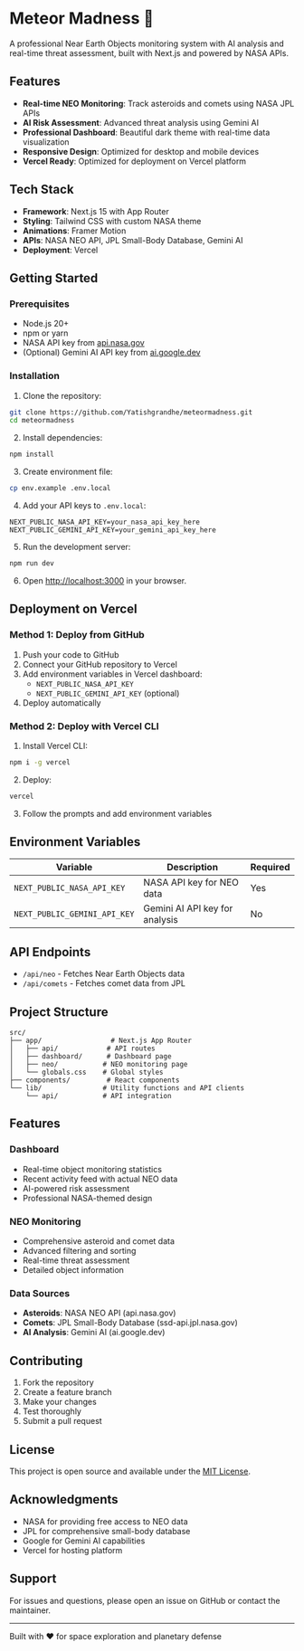 # Meteor Madness 🚀

A professional Near Earth Objects monitoring system with AI analysis and real-time threat assessment, built with Next.js and powered by NASA APIs.

## Features

- **Real-time NEO Monitoring**: Track asteroids and comets using NASA JPL APIs
- **AI Risk Assessment**: Advanced threat analysis using Gemini AI
- **Professional Dashboard**: Beautiful dark theme with real-time data visualization
- **Responsive Design**: Optimized for desktop and mobile devices
- **Vercel Ready**: Optimized for deployment on Vercel platform

## Tech Stack

- **Framework**: Next.js 15 with App Router
- **Styling**: Tailwind CSS with custom NASA theme
- **Animations**: Framer Motion
- **APIs**: NASA NEO API, JPL Small-Body Database, Gemini AI
- **Deployment**: Vercel

## Getting Started

### Prerequisites

- Node.js 20+ 
- npm or yarn
- NASA API key from [api.nasa.gov](https://api.nasa.gov/)
- (Optional) Gemini AI API key from [ai.google.dev](https://ai.google.dev/)

### Installation

1. Clone the repository:
```bash
git clone https://github.com/Yatishgrandhe/meteormadness.git
cd meteormadness
```

2. Install dependencies:
```bash
npm install
```

3. Create environment file:
```bash
cp env.example .env.local
```

4. Add your API keys to `.env.local`:
```env
NEXT_PUBLIC_NASA_API_KEY=your_nasa_api_key_here
NEXT_PUBLIC_GEMINI_API_KEY=your_gemini_api_key_here
```

5. Run the development server:
```bash
npm run dev
```

6. Open [http://localhost:3000](http://localhost:3000) in your browser.

## Deployment on Vercel

### Method 1: Deploy from GitHub

1. Push your code to GitHub
2. Connect your GitHub repository to Vercel
3. Add environment variables in Vercel dashboard:
   - `NEXT_PUBLIC_NASA_API_KEY`
   - `NEXT_PUBLIC_GEMINI_API_KEY` (optional)
4. Deploy automatically

### Method 2: Deploy with Vercel CLI

1. Install Vercel CLI:
```bash
npm i -g vercel
```

2. Deploy:
```bash
vercel
```

3. Follow the prompts and add environment variables

## Environment Variables

| Variable | Description | Required |
|----------|-------------|----------|
| `NEXT_PUBLIC_NASA_API_KEY` | NASA API key for NEO data | Yes |
| `NEXT_PUBLIC_GEMINI_API_KEY` | Gemini AI API key for analysis | No |

## API Endpoints

- `/api/neo` - Fetches Near Earth Objects data
- `/api/comets` - Fetches comet data from JPL

## Project Structure

```
src/
├── app/                 # Next.js App Router
│   ├── api/            # API routes
│   ├── dashboard/      # Dashboard page
│   ├── neo/           # NEO monitoring page
│   └── globals.css    # Global styles
├── components/         # React components
└── lib/               # Utility functions and API clients
    └── api/           # API integration
```

## Features

### Dashboard
- Real-time object monitoring statistics
- Recent activity feed with actual NEO data
- AI-powered risk assessment
- Professional NASA-themed design

### NEO Monitoring
- Comprehensive asteroid and comet data
- Advanced filtering and sorting
- Real-time threat assessment
- Detailed object information

### Data Sources
- **Asteroids**: NASA NEO API (api.nasa.gov)
- **Comets**: JPL Small-Body Database (ssd-api.jpl.nasa.gov)
- **AI Analysis**: Gemini AI (ai.google.dev)

## Contributing

1. Fork the repository
2. Create a feature branch
3. Make your changes
4. Test thoroughly
5. Submit a pull request

## License

This project is open source and available under the [MIT License](LICENSE).

## Acknowledgments

- NASA for providing free access to NEO data
- JPL for comprehensive small-body database
- Google for Gemini AI capabilities
- Vercel for hosting platform

## Support

For issues and questions, please open an issue on GitHub or contact the maintainer.

---

Built with ❤️ for space exploration and planetary defense